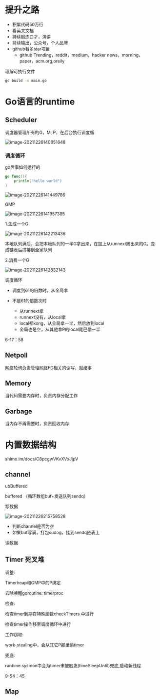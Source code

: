 # 提升之路

- 积累代码50万行
- 看英文文档
- 持续锻炼口才，演讲
- 持续输出，公众号，个人品牌
- github看多star项目
  - github Trending，reddit，medium，hacker news，morning，paper，acm.org,oreily



理解可执行文件

```bash
go build -x main.go
```

# Go语言的runtime

## Scheduler
调度器管理所有的G，M, P，在后台执行调度循

![image-20211226140851648](C:\Users\zcw\AppData\Roaming\Typora\typora-user-images\image-20211226140851648.png)

### 调度循环

go后事如何运行的

```go
go func(){
    println("hello world")
}
```

![image-20211226141449786](C:\Users\zcw\AppData\Roaming\Typora\typora-user-images\image-20211226141449786.png)

GMP

![image-20211226141957385](C:\Users\zcw\AppData\Roaming\Typora\typora-user-images\image-20211226141957385.png)



1.生成一个G

![image-20211226142213436](C:\Users\zcw\AppData\Roaming\Typora\typora-user-images\image-20211226142213436.png)

本地队列满后，会把本地队列的一半G拿出来，在加上从runnext踢出来的G。变成链表后拼接到全家队列

2.消费一个G

![image-20211226142832143](C:\Users\zcw\AppData\Roaming\Typora\typora-user-images\image-20211226142832143.png)

调度循环

- 调度到61的倍数时，从全局拿

- 不是61的倍数次时
  - 从runnext拿
  - runnext没有，从local拿
  - local都kong，从全局拿一半，然后放到local
  - 全局也是空，从其他拿P的local尾巴偷一半



6-17：58

## Netpoll

网络轮询负责管理网络FD相关的读写、就绪事



## Memory

当代码需要内存时，负责内存分配工作



## Garbage

当内存不再需要时，负责回收内存



# 内置数据结构

shimo.im/docs/C8pcgwVKvXVxJjpV

## channel

ubBuffered



buffered （循环数组buf+发送队列sendq）

写数据

![image-20211226215758528](C:\Users\zcw\AppData\Roaming\Typora\typora-user-images\image-20211226215758528.png)

- 判断channel是否为空
- 如果buf写满，打包sudog，挂到sendq链表上

读数据

## Timer 死叉堆


调整: 

Timerheap和GMP中的P绑定

去除唤醒goroutine: timerproc

检查:

检查timer到期在特殊函数checkTimers 中进行

检查timer操作移至调度循环中进行

工作窃取:

work-stealing中，会从其它P那里偷timer

兜底:

runtime.sysmon中会为timer未被触发(timeSleepUntil)兜底,启动新线程

9-54：45

## Map

